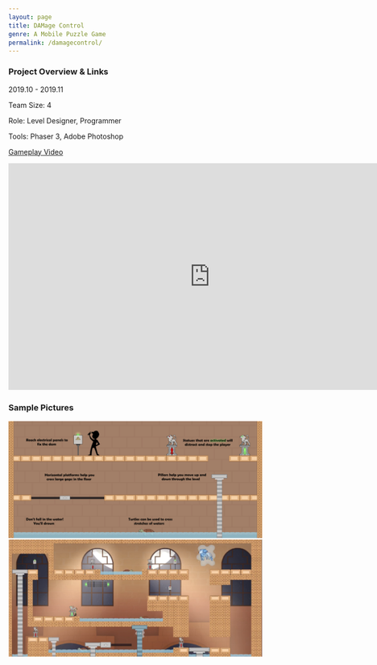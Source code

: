 ```yaml
---
layout: page
title: DAMage Control
genre: A Mobile Puzzle Game
permalink: /damagecontrol/
---
```


### Project Overview & Links

2019.10 - 2019.11

Team Size: 4

Role: Level Designer, Programmer

Tools: Phaser 3, Adobe Photoshop

[Gameplay Video](https://www.youtube.com/watch?v=oPe8F7txhFM&feature=youtu.be)

<iframe width="800" height="450" class="center" src="https://www.youtube.com/embed/oPe8F7txhFM" frameborder="0" allow="accelerometer; autoplay; clipboard-write; encrypted-media; gyroscope; picture-in-picture" allowfullscreen></iframe>

### Sample Pictures

<img src="/img/DC.png" alt="1" class="center" width="800"/>

<img src="/img/DC2.png" alt="1" class="center" width="800"/>